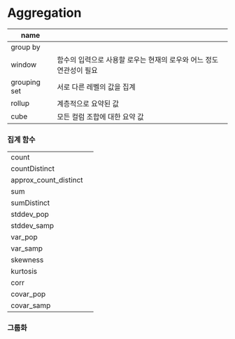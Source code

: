 # Aggregation

|name||
|-|-|
|group by||
|window|함수의 입력으로 사용할 로우는 현재의 로우와 어느 정도 연관성이 필요|
|grouping set|서로 다른 레벨의 값을 집계|
|rollup|계층적으로 요약된 값|
|cube|모든 컬럼 조합에 대한 요약 값|

### 집계 함수

|||
|-|-|
|count||
|countDistinct||
|approx_count_distinct||
|sum||
|sumDistinct||
|stddev_pop||
|stddev_samp||
|var_pop||
|var_samp||
|skewness||
|kurtosis||
|corr||
|covar_pop||
|covar_samp||

### 그룹화

